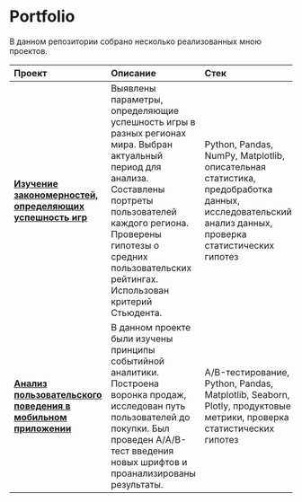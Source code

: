 # Portfolio
В данном репозитории собрано несколько реализованных мною проектов.

|         Проект              |                                    Описание                                  |                   Стек                 |
| :---------------------------| :--------------------------------------------------------------------------- |:---------------------------------------|
| [**Изучение закономерностей, определяющих успешность игр**](https://github.com/MariiaP2023/Portfolio/tree/main/Computer%20Games%20Analysis) | Выявлены параметры, определяющие успешность игры в разных регионах мира. Выбран актуальный период для анализа. Составлены портреты пользователей каждого региона. Проверены гипотезы о средних пользовательских рейтингах. Использован критерий Стьюдента.  | Python, Pandas, NumPy, Matplotlib, описательная статистика, предобработка данных, исследовательский анализ данных, проверка статистических гипотез    |
| [**Анализ пользовательского поведения в мобильном приложении**](https://github.com/MariiaP2023/Portfolio/tree/main/AAB%20test) | В данном проекте были изучены принципы событийной аналитики. Построена воронка продаж, исследован путь пользователей до покупки. Был проведен А/А/В-тест введения новых шрифтов и проанализированы результаты.  | A/B-тестирование, Python, Pandas, Matplotlib, Seaborn, Plotly, продуктовые метрики,  проверка статистических гипотез    |

